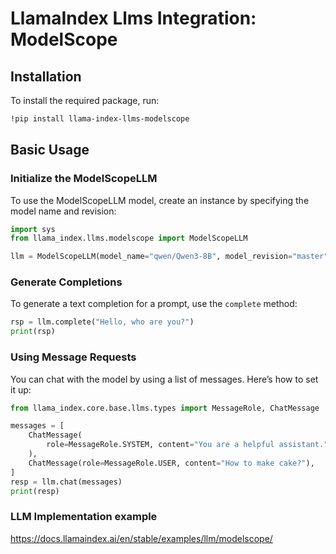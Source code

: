 # LlamaIndex Llms Integration: ModelScope

## Installation

To install the required package, run:

```bash
!pip install llama-index-llms-modelscope
```

## Basic Usage

### Initialize the ModelScopeLLM

To use the ModelScopeLLM model, create an instance by specifying the model name and revision:

```python
import sys
from llama_index.llms.modelscope import ModelScopeLLM

llm = ModelScopeLLM(model_name="qwen/Qwen3-8B", model_revision="master")
```

### Generate Completions

To generate a text completion for a prompt, use the `complete` method:

```python
rsp = llm.complete("Hello, who are you?")
print(rsp)
```

### Using Message Requests

You can chat with the model by using a list of messages. Here’s how to set it up:

```python
from llama_index.core.base.llms.types import MessageRole, ChatMessage

messages = [
    ChatMessage(
        role=MessageRole.SYSTEM, content="You are a helpful assistant."
    ),
    ChatMessage(role=MessageRole.USER, content="How to make cake?"),
]
resp = llm.chat(messages)
print(resp)
```

### LLM Implementation example

https://docs.llamaindex.ai/en/stable/examples/llm/modelscope/
